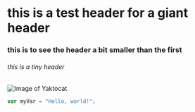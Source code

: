 # this is a test header for a giant header

### this is to see the header a bit smaller than the first

###### this is a tiny header



![Image of Yaktocat](https://octodex.github.com/images/yaktocat.png)


``` javascript
var myVar = "Hello, world!";
```

